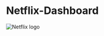 # Netflix-Dashboard
![Netflix logo](https://github.com/user-attachments/assets/ddb7aa36-0abb-4301-88dd-7021cb0bded7)

